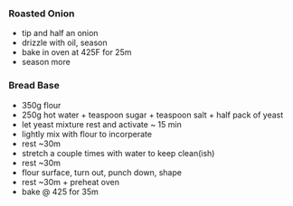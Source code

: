 ### Roasted Onion
* tip and half an onion
* drizzle with oil, season
* bake in oven at 425F for 25m
* season more


### Bread Base
 * 350g flour
 * 250g hot water + teaspoon sugar + teaspoon salt + half pack of yeast
 * let yeast mixture rest and activate ~ 15 min
 * lightly mix with flour to incorperate
 * rest ~30m
 * stretch a couple times with water to keep clean(ish)
 * rest ~30m
 * flour surface, turn out, punch down, shape
 * rest ~30m + preheat oven
 * bake @ 425 for 35m
